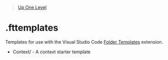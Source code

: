 > [Up One Level](../readme.md)

# .fttemplates

Templates for use with the Visual Studio Code [Folder Templates](https://marketplace.visualstudio.com/items?itemName=Huuums.vscode-fast-folder-structure) extension.

- Context/ - A context starter template